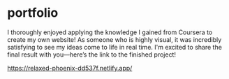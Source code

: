 # portfolio
I thoroughly enjoyed applying the knowledge I gained from Coursera to create my own website! As someone who is highly visual, it was incredibly satisfying to see my ideas come to life in real time. I'm excited to share the final result with you—here’s the link to the finished project!

https://relaxed-phoenix-dd537f.netlify.app/

